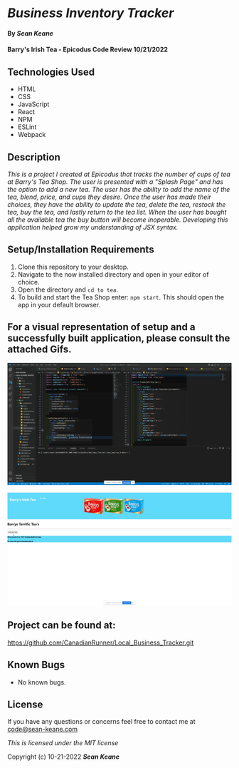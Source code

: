 # _Business Inventory Tracker_

#### By _**Sean Keane**_

#### Barry's Irish Tea - Epicodus Code Review 10/21/2022

## Technologies Used

* HTML
* CSS
* JavaScript
* React
* NPM
* ESLint
* Webpack


## Description
_This is a project I created at Epicodus that tracks the number of cups of tea at Barry's Tea Shop.   The user is presented with a "Splash Page" and has the option to add a new tea. The user has the ability to add the name of the tea, blend, price, and cups they desire. Once the user has made their choices, they have the ability to update the tea, delete the tea, restock the tea, buy the tea, and lastly return to the tea list.  When the user has bought all the available tea the buy button will become inoperable.  Developing this application helped grow my understanding of JSX syntax._


## Setup/Installation Requirements

1) Clone this repository to your desktop.
2) Navigate to the now installed directory and open in your editor of choice.
3) Open the directory and `cd to tea`.
7) To build and start the Tea Shop enter: `npm start`.  This should open the app in your default browser.

## For a visual representation of setup and a successfully built application, please consult the attached Gifs.

![Setup](Barrys_Setup.gif)

![BuiltApp](Deployed_App.gif)

## Project can be found at:
https://github.com/CanadianRunner/Local_Business_Tracker.git

## Known Bugs

* No known bugs.


## License

If you have any questions or concerns feel free to contact me at code@sean-keane.com

*This is licensed under the MIT license*

Copyright (c) 10-21-2022 **_Sean Keane_**

